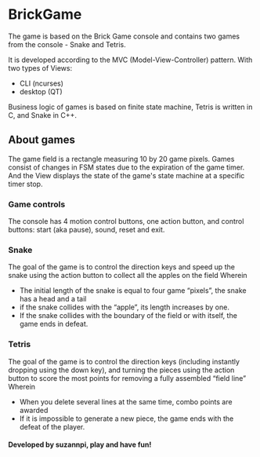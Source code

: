 # BrickGame
The game is based on the Brick Game console and contains two games from the console - Snake and Tetris.

It is developed according to the MVC (Model-View-Controller) pattern.
With two types of Views:
- CLI (ncurses)
- desktop (QT)  

Business logic of games is based on finite state machine, Tetris is written in C, and Snake in C++. 

## About games

The game field is a rectangle measuring 10 by 20 game pixels.
Games consist of changes in FSM states due to the expiration of the game timer. And the View displays the state of the game's state machine at a specific timer stop. 

### Game controls

The console has 4 motion control buttons, one action button, and control buttons: start (aka pause), sound, reset and exit.

### Snake

The goal of the game is to control the direction keys and speed up the snake using the action button to collect all the apples on the field
Wherein
- The initial length of the snake is equal to four game “pixels”, the snake has a head and a tail
- if the snake collides with the “apple”, its length increases by one.
- If the snake collides with the boundary of the field or with itself, the game ends in defeat.

### Tetris

The goal of the game is to control the direction keys (including instantly dropping using the down key), and turning the pieces using the action button to score the most points for removing a fully assembled “field line”
Wherein
- When you delete several lines at the same time, combo points are awarded
- If it is impossible to generate a new piece, the game ends with the defeat of the player.

#### Developed by suzannpi, play and have fun!